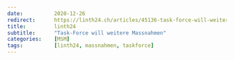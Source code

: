 ```yaml
---
date:          2020-12-26
redirect:      https://linth24.ch/articles/45136-task-force-will-weitere-massnahmen
title:         linth24
subtitle:      "Task-Force will weitere Massnahmen"
categories:    [MSM]
tags:          [linth24, massnahmen, taskforce]
---
```

